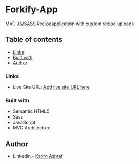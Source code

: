 # Forkify-App
MVC JS/SASS Recipeapplication with custom recipe uploads

## Table of contents

- [Links](#links)
- [Built with](#built-with)
- [Author](#author)


### Links

- Live Site URL: [Add live site URL here](https://karim-forkify.netlify.app)

### Built with

- Semantic HTML5
- Sass
- JavaScript
- MVC Architecture 


## Author

- Linkedin - [Karim Ashraf](https://www.linkedin.com/in/karim-ashraf-72k/)
